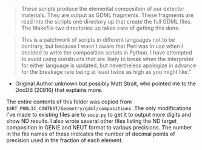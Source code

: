 > These scripts produce the elemental composition of our detector 
materials. They are output as GDML fragments.  These fragments are 
read into the scripts one directory up that create the full GDML 
files.  The Makefile two directories up takes care of getting this 
done.

> This is a patchwork of scripts in different languages not to be 
contrary, but because I wasn't aware that Perl was in use when I 
decided to write the composition scripts in Python.  I have attempted to avoid using constructs that are likely to break when the 
interpreter for either language is updated, but nevertheless 
apologize in advance for the breakage rate being at least twice as 
high as you might like."

- Original Author unknown but possibly Matt Strait, who pointed me to the DocDB (20816) that explains more.

The entire contents of this folder was copied from 
`$SRT_PUBLIC_CONTEXT/Geometry/gdml/compositions`. The only 
modifications I've made to existing files are to `soup.py` to get it to 
output more digits and show ND results. I also wrote several other 
files listing the ND target composition in GENIE and NEUT format to various 
precisions. The number in the file names of these indicates the 
number of decimal points of precision used in the fraction of each 
element.
